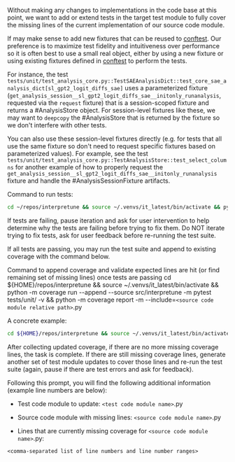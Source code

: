 Without making any changes to implementations in the code base at this point, we want to add or extend tests in the
target test module to fully cover the missing lines of the current implementation of our source code module.

If may make sense to add new fixtures that can be reused to [conftest](../../tests/conftest.py).
Our preference is to maximize test fidelity and intuitiveness over performance so it is often best to use a small real
object, either by using a new fixture or using existing fixtures defined in [conftest](../../tests/conftest.py) to
perform the tests.

For instance, the test
`tests/unit/test_analysis_core.py::TestSAEAnalysisDict::test_core_sae_analysis_dict[sl_gpt2_logit_diffs_sae]`
uses a parameterized fixture (`get_analysis_session__sl_gpt2_logit_diffs_sae__initonly_runanalysis`,
requested via the `request` fixture) that is a session-scoped fixture and returns a #AnalysisStore object. For
session-level fixtures like these, we may want to `deepcopy` the #AnalysisStore that is returned
by the fixture so we don't interfere with other tests.

You can also use these session-level fixtures directly (e.g. for tests that all use the same fixture so don't need
to request specific fixtures based on parameterized values). For example, see the test
`tests/unit/test_analysis_core.py::TestAnalysisStore::test_select_columns` for another example of how to properly
request the `get_analysis_session__sl_gpt2_logit_diffs_sae__initonly_runanalysis` fixture and handle the
#AnalysisSessionFixture artifacts.

Command to run tests:

```bash
cd ~/repos/interpretune && source ~/.venvs/it_latest/bin/activate && python -m pytest tests/unit/<test code module name> -v
```

If tests are failing, pause iteration and ask for user intervention to help determine why the tests are failing before trying to fix them. Do NOT iterate trying to fix tests, ask for user feedback before re-running the test suite.

If all tests are passing, you may run the test suite and append to existing coverage with the command below.

Command to append coverage and validate expected lines are hit (or find remaining set of missing lines) once tests are passing
cd ${HOME}/repos/interpretune && source ~/.venvs/it_latest/bin/activate && python -m coverage run --append --source src/interpretune -m pytest tests/unit/<test code module name> -v && python -m coverage report -m --include=`<source code module relative path>`.py

A concrete example:

```bash
cd ${HOME}/repos/interpretune && source ~/.venvs/it_latest/bin/activate && python -m coverage run --append --source src/interpretune -m pytest tests/unit/test_analysis_core.py  -v && python -m coverage report -m --include=src/interpretune/analysis/core.py
```

After collecting updated coverage, if there are no more missing coverage lines, the task is complete. If there are still missing coverage lines, generate another set of test module updates to cover those lines and re-run the test suite (again, pause if there are test errors and ask for feedback).

Following this prompt, you will find the following additional information (example line numbers are below):

- Test code module to update: `<test code module name>`.py

- Source code module with missing lines: `<source code module name>`.py

- Lines that are currently missing coverage for `<source code module name>`.py:

`<comma-separated list of line numbers and line number ranges>`
